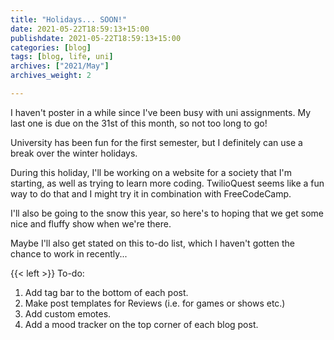 ```yaml
---
title: "Holidays... SOON!"
date: 2021-05-22T18:59:13+15:00
publishdate: 2021-05-22T18:59:13+15:00
categories: [blog]
tags: [blog, life, uni]
archives: ["2021/May"]
archives_weight: 2

---
```


I haven't poster in a while since I've been busy with uni assignments. My last one is due on the 31st of this month, so not too long to go!  

University has been fun for the first semester, but I definitely can use a break over the winter holidays.  

During this holiday, I'll be working on a website for a society that I'm starting, as well as trying to learn more coding. TwilioQuest seems like a fun way to do that and I might try it in combination with FreeCodeCamp.  

I'll also be going to the snow this year, so here's to hoping that we get some nice and fluffy show when we're there.  

<!--more-->

Maybe I'll also get stated on this to-do list, which I haven't gotten the chance to work in recently...

{{< left >}}
To-do: <br>
1. Add tag bar to the bottom of each post. <br>
2. Make post templates for Reviews (i.e. for games or shows etc.) <br>
3. Add custom emotes. <br>
4. Add a mood tracker on the top corner of each blog post.
